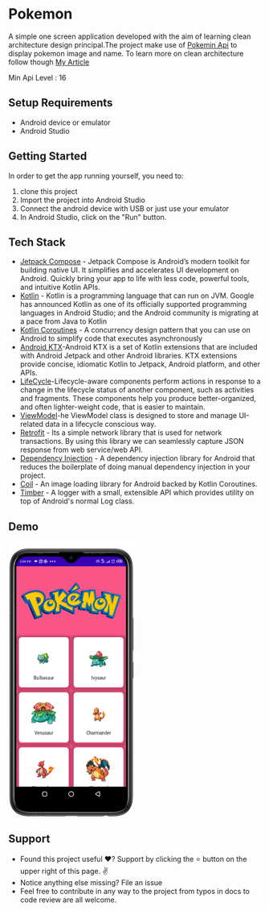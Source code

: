 <p align="center">

# Pokemon

 A simple one screen application developed with the aim of learning clean architecture design principal.The project make use of [Pokemin Api](https://pokeapi.co/api/v2/pokemon) to display pokemon image and name.
 To learn more on clean architecture follow though [My Article]()
  
Min Api Level : 16 

## Setup Requirements

- Android device or emulator
- Android Studio

## Getting Started

In order to get the app running yourself, you need to:

1.  clone this project
2.  Import the project into Android Studio
3.  Connect the android device with USB or just use your emulator
4.  In Android Studio, click on the "Run" button.

## Tech Stack
- [Jetpack Compose](https://developer.android.com/jetpack/compose) - Jetpack Compose is Android’s modern toolkit for building native UI. It simplifies and accelerates UI development on Android. Quickly bring your app to life with less code, powerful tools, and intuitive Kotlin APIs.
- [Kotlin](https://developer.android.com/kotlin) - Kotlin is a programming language that can run on JVM. Google has announced Kotlin as one of its officially supported programming languages in Android Studio; and the Android community is migrating at a pace from Java to Kotlin
- [Kotlin Coroutines](https://kotlinlang.org/docs/coroutines-overview.html) - A concurrency design pattern that you can use on Android to simplify code that executes asynchronously
- [Android KTX](https://developer.android.com/kotlin/ktx)-Android KTX is a set of Kotlin extensions that are included with Android Jetpack and other Android libraries. KTX extensions provide concise, idiomatic Kotlin to Jetpack, Android platform, and other APIs.
- [LifeCycle](https://developer.android.com/jetpack/androidx/releases/lifecycle)-Lifecycle-aware components perform actions in response to a change in the lifecycle status of another component, such as activities and fragments. These components help you produce better-organized, and often lighter-weight code, that is easier to maintain. 
- [ViewModel](https://developer.android.com/topic/libraries/architecture/viewmodel)-he ViewModel class is designed to store and manage UI-related data in a lifecycle conscious way.
- [Retrofit](https://square.github.io/retrofit/) -  Its a simple network library that is used for network transactions. By using this library we can seamlessly capture JSON response from web service/web API.
- [Dependency Injection](https://developer.android.com/training/dependency-injection/hilt-android) - A dependency injection library for Android that reduces the boilerplate of doing manual dependency injection in your project.
- [Coil](https://coil-kt.github.io/coil/compose/) - An image loading library for Android backed by Kotlin Coroutines.
- [Timber](https://github.com/JakeWharton/timber) - A logger with a small, extensible API which provides utility on top of Android's normal Log class.
## Demo
<p float="left">
<img src="demo/demo.png" width=250/>
  </p>
  
## Support
- Found this project useful ❤️? Support by clicking the ⭐️ button on the upper right of this page. ✌️
- Notice anything else missing? File an issue 
- Feel free to contribute in any way to the project from typos in docs to code review are all welcome.
